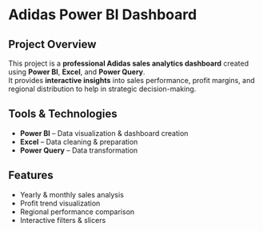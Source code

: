 # Adidas Power BI Dashboard

## Project Overview
This project is a **professional Adidas sales analytics dashboard** created using **Power BI**, **Excel**, and **Power Query**.  
It provides **interactive insights** into sales performance, profit margins, and regional distribution to help in strategic decision-making.

##  Tools & Technologies
- **Power BI** – Data visualization & dashboard creation
- **Excel** – Data cleaning & preparation
- **Power Query** – Data transformation

##  Features
- Yearly & monthly sales analysis
- Profit trend visualization
- Regional performance comparison
- Interactive filters & slicers


